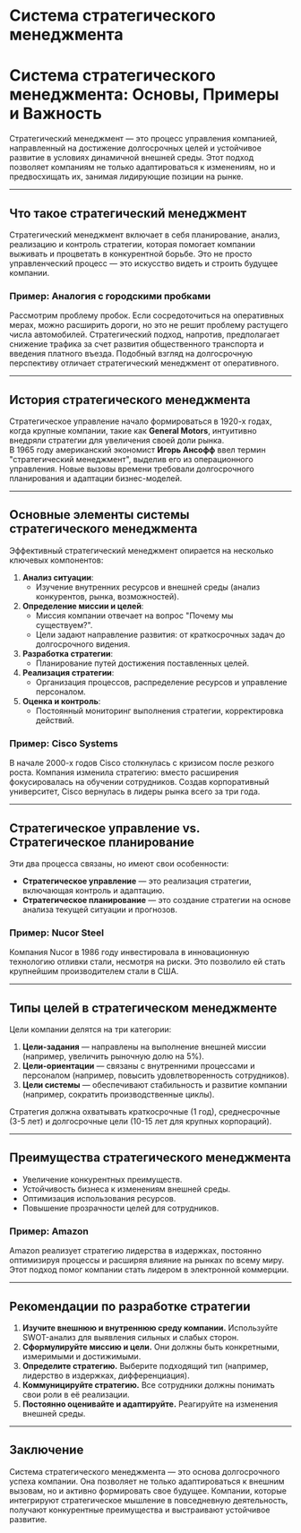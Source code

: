 # Система стратегического менеджмента

# **Система стратегического менеджмента: Основы, Примеры и Важность**

Стратегический менеджмент — это процесс управления компанией, направленный на достижение долгосрочных целей и устойчивое развитие в условиях динамичной внешней среды. Этот подход позволяет компаниям не только адаптироваться к изменениям, но и предвосхищать их, занимая лидирующие позиции на рынке.

---

## **Что такое стратегический менеджмент**

Стратегический менеджмент включает в себя планирование, анализ, реализацию и контроль стратегии, которая помогает компании выживать и процветать в конкурентной борьбе. Это не просто управленческий процесс — это искусство видеть и строить будущее компании.

### **Пример: Аналогия с городскими пробками**

Рассмотрим проблему пробок. Если сосредоточиться на оперативных мерах, можно расширить дороги, но это не решит проблему растущего числа автомобилей. Стратегический подход, напротив, предполагает снижение трафика за счет развития общественного транспорта и введения платного въезда. Подобный взгляд на долгосрочную перспективу отличает стратегический менеджмент от оперативного.

---

## **История стратегического менеджмента**

Стратегическое управление начало формироваться в 1920-х годах, когда крупные компании, такие как **General Motors**, интуитивно внедряли стратегии для увеличения своей доли рынка.  
В 1965 году американский экономист **Игорь Ансофф** ввел термин "стратегический менеджмент", выделив его из операционного управления. Новые вызовы времени требовали долгосрочного планирования и адаптации бизнес-моделей.

---

## **Основные элементы системы стратегического менеджмента**

Эффективный стратегический менеджмент опирается на несколько ключевых компонентов:

1. **Анализ ситуации**: 
   - Изучение внутренних ресурсов и внешней среды (анализ конкурентов, рынка, возможностей).
2. **Определение миссии и целей**:
   - Миссия компании отвечает на вопрос "Почему мы существуем?".
   - Цели задают направление развития: от краткосрочных задач до долгосрочного видения.
3. **Разработка стратегии**:
   - Планирование путей достижения поставленных целей.
4. **Реализация стратегии**:
   - Организация процессов, распределение ресурсов и управление персоналом.
5. **Оценка и контроль**:
   - Постоянный мониторинг выполнения стратегии, корректировка действий.

### **Пример: Cisco Systems**

В начале 2000-х годов Cisco столкнулась с кризисом после резкого роста. Компания изменила стратегию: вместо расширения фокусировалась на обучении сотрудников. Создав корпоративный университет, Cisco вернулась в лидеры рынка всего за три года.

---

## **Стратегическое управление vs. Стратегическое планирование**

Эти два процесса связаны, но имеют свои особенности:

- **Стратегическое управление** — это реализация стратегии, включающая контроль и адаптацию.  
- **Стратегическое планирование** — это создание стратегии на основе анализа текущей ситуации и прогнозов.

### **Пример: Nucor Steel**

Компания Nucor в 1986 году инвестировала в инновационную технологию отливки стали, несмотря на риски. Это позволило ей стать крупнейшим производителем стали в США.  

---

## **Типы целей в стратегическом менеджменте**

Цели компании делятся на три категории:

1. **Цели-задания** — направлены на выполнение внешней миссии (например, увеличить рыночную долю на 5%).
2. **Цели-ориентации** — связаны с внутренними процессами и персоналом (например, повысить удовлетворенность сотрудников).
3. **Цели системы** — обеспечивают стабильность и развитие компании (например, сократить производственные циклы).

Стратегия должна охватывать краткосрочные (1 год), среднесрочные (3-5 лет) и долгосрочные цели (10-15 лет для крупных корпораций).

---

## **Преимущества стратегического менеджмента**

- Увеличение конкурентных преимуществ.
- Устойчивость бизнеса к изменениям внешней среды.
- Оптимизация использования ресурсов.
- Повышение прозрачности целей для сотрудников.

### **Пример: Amazon**

Amazon реализует стратегию лидерства в издержках, постоянно оптимизируя процессы и расширяя влияние на рынках по всему миру. Этот подход помог компании стать лидером в электронной коммерции.

---

## **Рекомендации по разработке стратегии**

1. **Изучите внешнюю и внутреннюю среду компании.** Используйте SWOT-анализ для выявления сильных и слабых сторон.
2. **Сформулируйте миссию и цели.** Они должны быть конкретными, измеримыми и достижимыми.
3. **Определите стратегию.** Выберите подходящий тип (например, лидерство в издержках, дифференциация).
4. **Коммуницируйте стратегию.** Все сотрудники должны понимать свои роли в её реализации.
5. **Постоянно оценивайте и адаптируйте.** Реагируйте на изменения внешней среды.

---

## **Заключение**

Система стратегического менеджмента — это основа долгосрочного успеха компании. Она позволяет не только адаптироваться к внешним вызовам, но и активно формировать свое будущее. Компании, которые интегрируют стратегическое мышление в повседневную деятельность, получают конкурентные преимущества и выстраивают устойчивое развитие.
